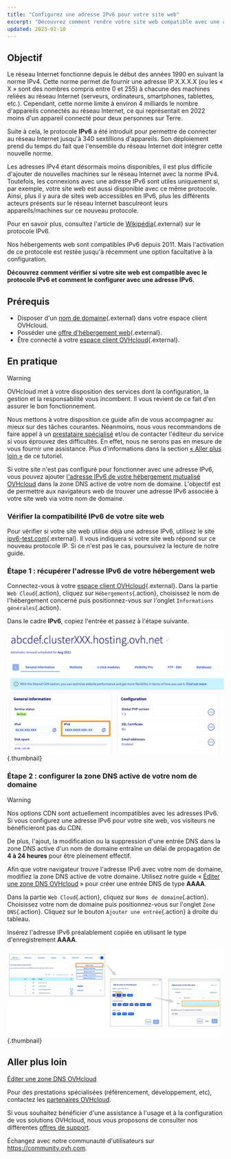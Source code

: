 ```yaml
---
title: "Configurez une adresse IPv6 pour votre site web"
excerpt: "Découvrez comment rendre votre site web compatible avec une adresse IPv6"
updated: 2023-02-10
---
```


## Objectif

Le réseau Internet fonctionne depuis le début des années 1990 en suivant la norme IPv4. Cette norme permet de fournir une adresse IP X.X.X.X (ou les « X » sont des nombres compris entre 0 et 255) à chacune des machines reliées au réseau Internet (serveurs, ordinateurs, smartphones, tablettes, etc.). Cependant, cette norme limite à environ 4 milliards le nombre d'appareils connectés au réseau Internet, ce qui représentait en 2022 moins d'un appareil connecté pour deux personnes sur Terre.

Suite à cela, le protocole **IPv6** a été introduit pour permettre de connecter au réseau Internet jusqu'à 340 sextillions d'appareils. Son déploiement prend du temps du fait que l'ensemble du réseau Internet doit intégrer cette nouvelle norme. 

Les adresses IPv4 étant désormais moins disponibles, il est plus difficile d'ajouter de nouvelles machines sur le réseau Internet avec la norme IPv4. Toutefois, les connexions avec une adresse IPv6 sont utiles uniquement si, par exemple, votre site web est aussi disponible avec ce même protocole. Ainsi, plus il y aura de sites web accessibles en IPv6, plus les différents acteurs présents sur le réseau Internet basculreont leurs appareils/machines sur ce nouveau protocole.

Pour en savoir plus, consultez l'article de [Wikipédia](https://fr.wikipedia.org/wiki/IPv6){.external} sur le protocole IPv6.

Nos hébergements web sont compatibles IPv6 depuis 2011. Mais l'activation de ce protocole est restée jusqu'à récemment une option facultative à la configuration. 

**Découvrez comment vérifier si votre site web est compatible avec le protocole IPv6 et comment le configurer avec une adresse IPv6.**

## Prérequis

- Disposer d'un [nom de domaine](https://www.ovhcloud.com/fr/domains/){.external} dans votre espace client OVHcloud.
- Posséder une [offre d'hébergement web](https://www.ovhcloud.com/fr/web-hosting/){.external}.
- Être connecté à votre [espace client OVHcloud](https://www.ovh.com/auth/?action=gotomanager&from=https://www.ovh.com/fr/&ovhSubsidiary=fr){.external}.

## En pratique

> [!warning]
>
> OVHcloud met à votre disposition des services dont la configuration, la gestion et la responsabilité vous incombent. Il vous revient de ce fait d'en assurer le bon fonctionnement.
> 
> Nous mettons à votre disposition ce guide afin de vous accompagner au mieux sur des tâches courantes. Néanmoins, nous vous recommandons de faire appel à un [prestataire spécialisé](https://partner.ovhcloud.com/fr/directory/) et/ou de contacter l'éditeur du service si vous éprouvez des difficultés. En effet, nous ne serons pas en mesure de vous fournir une assistance. Plus d'informations dans la section [« Aller plus loin »](#go-further) de ce tutoriel.
> 

Si votre site n'est pas configuré pour fonctionner avec une adresse IPv6, vous pouvez ajouter [l'adresse IPv6 de votre hébergement mutualisé OVHcloud](/pages/web_cloud/web_hosting/clusters_and_shared_hosting_IP) dans la zone DNS active de votre nom de domaine. L'objectif est de permettre aux navigateurs web de trouver une adresse IPv6 associée à votre site web via votre nom de domaine.

### Vérifier la compatibilité IPv6 de votre site web

Pour vérifier si votre site web utilise déjà une adresse IPv6, utilisez le site [ipv6-test.com](https://ipv6-test.com/validate.php){.external}. Il vous indiquera si votre site web répond sur ce nouveau protocole IP. Si ce n'est pas le cas, poursuivez la lecture de notre guide.

### Étape 1 : récupérer l'adresse IPv6 de votre hébergement web

Connectez-vous à votre [espace client OVHcloud](https://www.ovh.com/auth/?action=gotomanager&from=https://www.ovh.com/fr/&ovhSubsidiary=fr){.external}. Dans la partie `Web Cloud`{.action}, cliquez sur `Hébergements`{.action}, choisissez le nom de l'hébergement concerné puis positionnez-vous sur l'onglet `Informations générales`{.action}.

Dans le cadre **IPv6**, copiez l'entrée et passez à l'étape suivante.

![IPv6](images/find-ipv6.png){.thumbnail}

### Étape 2 : configurer la zone DNS active de votre nom de domaine

> [!warning]
>
> Nos options CDN sont actuellement incompatibles avec les adresses IPv6. Si vous configurez une adresse IPv6 pour votre site web, vos visiteurs ne bénéficieront pas du CDN.
>
> De plus, l'ajout, la modification ou la suppression d'une entrée DNS dans la zone DNS active d'un nom de domaine entraîne un délai de propagation de **4 à 24 heures** pour être pleinement effectif.
>

Afin que votre navigateur trouve l'adresse IPv6 avec votre nom de domaine, modifiez la zone DNS active de votre domaine. Utilisez notre guide « [Éditer une zone DNS OVHcloud](/pages/web_cloud/domains/dns_zone_edit#editer-la-zone-dns-ovhcloud-de-votre-nom-de-domaine) » pour créer une entrée DNS de type **AAAA**.

Dans la partie `Web Cloud`{.action}, cliquez sur `Noms de domaine`{.action}. Choisissez votre nom de domaine puis positionnez-vous sur l'onglet `Zone DNS`{.action}. Cliquez sur le bouton `Ajouter une entrée`{.action} à droite du tableau. 

Insérez l'adresse IPv6 préalablement copiée en utilisant le type d'enregistrement **AAAA**.

![IPv6](images/add-dns-zone-entry-aaaa.png){.thumbnail}

## Aller plus loin <a name="go-further"></a>

[Éditer une zone DNS OVHcloud](/pages/web_cloud/domains/dns_zone_edit#editer-la-zone-dns-ovhcloud-de-votre-nom-de-domaine)

Pour des prestations spécialisées (référencement, développement, etc), contactez les [partenaires OVHcloud](https://partner.ovhcloud.com/fr/directory/).

Si vous souhaitez bénéficier d'une assistance à l'usage et à la configuration de vos solutions OVHcloud, nous vous proposons de consulter nos différentes [offres de support](https://www.ovhcloud.com/fr/support-levels/).

Échangez avec notre communauté d'utilisateurs sur <https://community.ovh.com>.